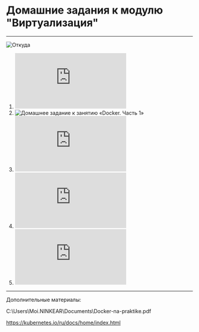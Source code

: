 # Домашние задания к модулю "Виртуализация"
---
![Откуда](https://github.com/netology-code/sdvps-homeworks/tree/main)
1. ![Домашнее задание к занятию «Типы виртуализации: KVM, QEMU»](https://github.com/nataliya-panina/svirt/blob/main/1/README.md)
2. ![Домашнее задание к занятию «Docker. Часть 1»](https://github.com/nataliya-panina/svirt/tree/main/2)
4. ![Домашнее задание к занятию «Docker. Часть 2»](https://github.com/nataliya-panina/svirt/blob/main/3/README.md)
5. ![Домашнее задание к занятию «Kubernetes. Часть 1»](https://github.com/nataliya-panina/svirt/blob/main/4/README.md)
6. ![Домашнее задание к занятию «Kubernetes. Часть 2»](https://github.com/nataliya-panina/svirt/blob/main/5/README.md)
---
Дополнительные материалы:

C:\Users\Moi.NINKEAR\Documents\Docker-na-praktike.pdf  

https://kubernetes.io/ru/docs/home/index.html  

